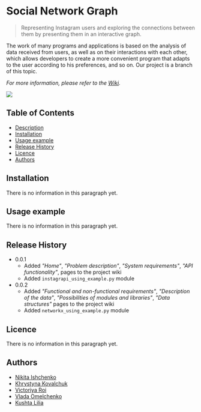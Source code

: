 # Social Network Graph

> Representing Instagram users and exploring the connections between them 
> by presenting them in an interactive graph.


The work of many programs and applications is based on the analysis of data 
received from users, as well as on their interactions with each other, which 
allows developers to create a more convenient program that adapts to the user 
according to his preferences, and so on. Our project is a branch of this topic.

_For more information, please refer to the [Wiki][wiki]._

![](https://www.how2shout.com/wp-content/uploads/2018/01/Best-open-source-Software-platforms.jpg)

## Table of Contents
* [Description](#social-network-graph)
* [Installation](#installation)
* [Usage example](#usage-example)
* [Release History](#release-history)
* [Licence](#licence)
* [Authors](#authors)

## Installation
There is no information in this paragraph yet.

## Usage example

There is no information in this paragraph yet.

## Release History

* 0.0.1
    * Added _"Home"_, _"Problem description"_, 
      _"System requirements"_, _"API functionality"_, pages to the project wiki
    * Added `instagrapi_using_example.py` module
* 0.0.2
   * Added _"Functional and non-functional requirements"_, _"Description of the data"_, _"Possibilities of modules and libraries"_, _"Data structures"_ pages to the project wiki
   * Added `networkx_using_example.py` module


## Licence

There is no information in this paragraph yet.

## Authors
* [Nikita Ishchenko](https://github.com/mykytaishchenko)
* [Khrystyna Kovalchuk](https://github.com/KhrystynaKovalchuk)
* [Victoriya Roi](https://github.com/VictoriyaRoy)
* [Vlada Omelchenko](https://github.com/Vlada04)
* [Kushta Lilia](https://github.com/kushtalilia)

<!-- Markdown link & img dfn's -->
[wiki]: https://github.com/yourname/yourproject/wiki/home/
